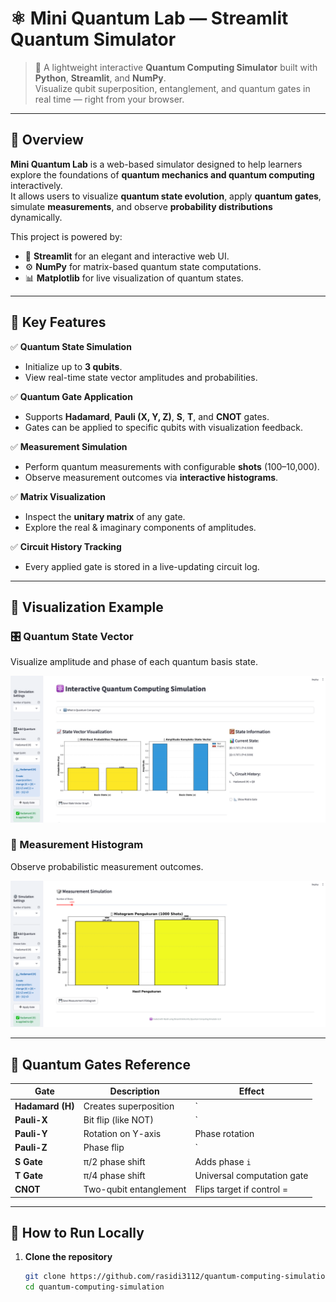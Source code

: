# ⚛️ Mini Quantum Lab — Streamlit Quantum Simulator

> 🧠 A lightweight interactive **Quantum Computing Simulator** built with **Python**, **Streamlit**, and **NumPy**.  
> Visualize qubit superposition, entanglement, and quantum gates in real time — right from your browser.

---

## 🚀 Overview

**Mini Quantum Lab** is a web-based simulator designed to help learners explore the foundations of **quantum mechanics and quantum computing** interactively.  
It allows users to visualize **quantum state evolution**, apply **quantum gates**, simulate **measurements**, and observe **probability distributions** dynamically.

This project is powered by:
- 🧮 **Streamlit** for an elegant and interactive web UI.
- ⚙️ **NumPy** for matrix-based quantum state computations.
- 📊 **Matplotlib** for live visualization of quantum states.

---

## 🧩 Key Features

✅ **Quantum State Simulation**
- Initialize up to **3 qubits**.
- View real-time state vector amplitudes and probabilities.

✅ **Quantum Gate Application**
- Supports **Hadamard**, **Pauli (X, Y, Z)**, **S**, **T**, and **CNOT** gates.
- Gates can be applied to specific qubits with visualization feedback.

✅ **Measurement Simulation**
- Perform quantum measurements with configurable **shots** (100–10,000).
- Observe measurement outcomes via **interactive histograms**.

✅ **Matrix Visualization**
- Inspect the **unitary matrix** of any gate.
- Explore the real & imaginary components of amplitudes.

✅ **Circuit History Tracking**
- Every applied gate is stored in a live-updating circuit log.

---

## 🧠 Visualization Example

### 🎛️ Quantum State Vector
Visualize amplitude and phase of each quantum basis state.

![State Vector Example](assets/quantum_state_vector.png)

### 🎲 Measurement Histogram
Observe probabilistic measurement outcomes.

![Measurement Histogram Example](assets/quantum_measurement.png)

---

## 🧮 Quantum Gates Reference

| Gate | Description | Effect |
|------|--------------|---------|
| **Hadamard (H)** | Creates superposition | `|0⟩ → (|0⟩ + |1⟩)/√2` |
| **Pauli-X** | Bit flip (like NOT) | `|0⟩ ↔ |1⟩` |
| **Pauli-Y** | Rotation on Y-axis | Phase rotation |
| **Pauli-Z** | Phase flip | `|1⟩ → -|1⟩` |
| **S Gate** | π/2 phase shift | Adds phase `i` |
| **T Gate** | π/4 phase shift | Universal computation gate |
| **CNOT** | Two-qubit entanglement | Flips target if control = |1⟩ |

---

## 🧭 How to Run Locally

1. **Clone the repository**
   ```bash
   git clone https://github.com/rasidi3112/quantum-computing-simulation.git
   cd quantum-computing-simulation
